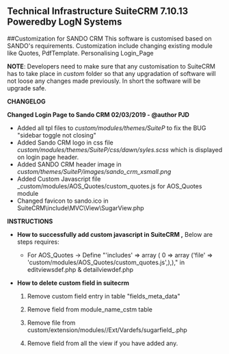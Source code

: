 ## Technical Infrastructure SuiteCRM 7.10.13 Poweredby LogN Systems

##Customization for SANDO CRM
This software is customised based on SANDO's requirements. Customization include 
changing existing module like Quotes, PdfTemplate. Personalising Login_Page

 **NOTE**: Developers need to make sure that any customisation to SuiteCRM has to take place in _custom_ folder 
           so that any upgradation of software will not loose any changes made previously. In short the software 
           will be upgrade safe.

 
 **CHANGELOG** 

 **Changed Login Page to Sando CRM 02/03/2019 - @author PJD**  
   *  Added all tpl files to _custom/modules/themes/SuiteP_ to fix the BUG "sidebar toggle not closing"
   *  Added Sando CRM logo in css file _custom/modules/themes/SuiteP/css/dawn/syles.scss_  which is displayed on login page header. 
   *  Added SANDO CRM header image in _custom/themes/SuiteP/images/sando_crm_xsmall.png_
   *  Added Custom Javascript file _custom/modules/AOS_Quotes/custom_quotes.js for AOS_Quotes module
   *  Changed favicon to sando.ico in SuiteCRM\include\MVC\View\SugarView.php
   
  
  **INSTRUCTIONS**
   * **How to successfully add custom javascript in SuiteCRM ,** Below are steps requires:
      * For AOS_Quotes -> Define  "'includes' => array ( 0 => array ('file' => 'custom/modules/AOS_Quotes/custom_quotes.js',),),"
        in editviewsdef.php & detailviewdef.php
        
   * **How to delete custom field in suitecrm**
       1) Remove custom field entry in table "fields_meta_data"
       
       2) Remove field from module_name_cstm table
       
       3) Remove file from custom/extension/modules/<Yourmodule>/Ext/Vardefs/sugarfield_<Field name>.php
       
       4) Remove field from all the view if you have added any.




<title>CREATE » Quotes » SandoCRM</title>
